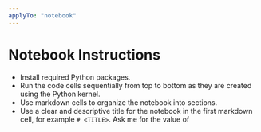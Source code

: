 ```yaml
---
applyTo: "notebook"
---
```

# Notebook Instructions

- Install required Python packages.
- Run the code cells sequentially from top to bottom as they are created using the Python kernel.
- Use markdown cells to organize the notebook into sections.
- Use a clear and descriptive title for the notebook in the first markdown cell, for example `# <TITLE>`. Ask me for the value of <TITLE> if required.
- Add a markdown cell immediately after the title cell using the markdown section `## Import packages` and add all required Python packages in this section
- Insert a code cell at the end of the section on importing packages and enter the code  `%config InlineBackend.figure_format = 'retina'` to enable high DPI plotting.
- The next section must be `## Data import and cleaning` where you import and clean the data.
- Follow this with a section `## Data analysis and visualization` where you perform the main analysis and visualization.
- End the notebook with a section `## Conclusions` where you summarize the main findings.
- Use code cells for executable code.
- Ensure that the code is well-commented and easy to understand.
  - Do not create excessively long code cells.
  - Break code cells into shorter, manageable chunks.
- Do not use `print` statements to comment on the results of code. Rather use text and LaTeX in markdown cells after each code cell is executed to explain and interpret the code output.
- Use markdown cells with text and LaTeX for results, interpretations, explanations, comments, and documentation. For instance if the code cell contained the code `df.Data.mean()` and the result is 42, use a markdown cell to write: The sample mean $\bar{X}=42$ beats per minute.
- Use consistent formatting throughout the notebook for a professional appearance.